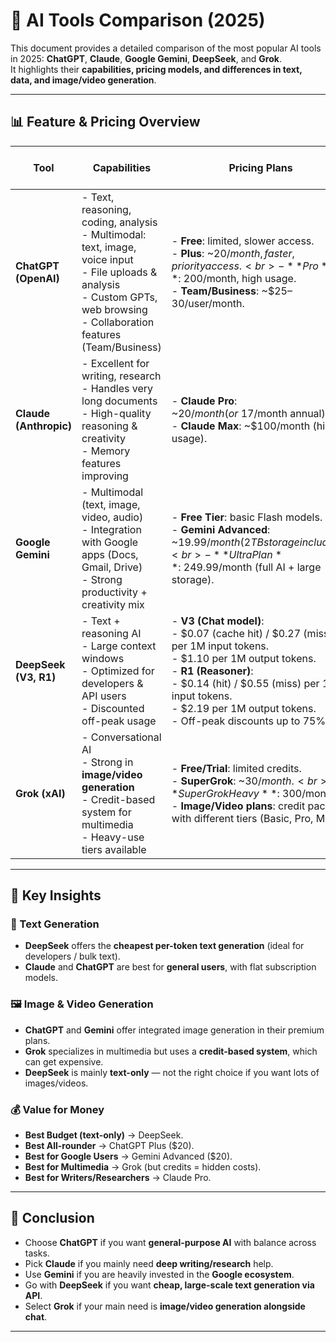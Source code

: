 
# 🧠 AI Tools Comparison (2025)

This document provides a detailed comparison of the most popular AI tools in 2025: **ChatGPT**, **Claude**, **Google Gemini**, **DeepSeek**, and **Grok**.  
It highlights their **capabilities, pricing models, and differences in text, data, and image/video generation**.  

---

## 📊 Feature & Pricing Overview

| Tool | Capabilities | Pricing Plans | Media Generation Costs | Pros | Cons |
|------|--------------|---------------|-------------------------|------|------|
| **ChatGPT (OpenAI)** | - Text, reasoning, coding, analysis<br>- Multimodal: text, image, voice input<br>- File uploads & analysis<br>- Custom GPTs, web browsing<br>- Collaboration features (Team/Business) | - **Free**: limited, slower access.<br>- **Plus**: ~$20/month, faster, priority access.<br>- **Pro**: ~$200/month, high usage.<br>- **Team/Business**: ~$25–30/user/month. | - Images: supported in premium tiers.<br>- Video: not natively supported.<br>- Mostly included in flat subscription tiers. | ✅ Strong all-rounder<br>✅ Great for both individuals & teams<br>✅ Reliable ecosystem | ❌ Expensive at higher tiers<br>❌ Video gen not primary |
| **Claude (Anthropic)** | - Excellent for writing, research<br>- Handles very long documents<br>- High-quality reasoning & creativity<br>- Memory features improving | - **Claude Pro**: ~$20/month (or ~$17/month annual).<br>- **Claude Max**: ~$100/month (higher usage). | - Primarily **text-focused**.<br>- Limited multimodal capabilities.<br>- No strong image/video generation offering yet. | ✅ Best for writers, researchers<br>✅ Large context handling | ❌ Weak in multimedia<br>❌ Higher cost for top tier |
| **Google Gemini** | - Multimodal (text, image, video, audio)<br>- Integration with Google apps (Docs, Gmail, Drive)<br>- Strong productivity + creativity mix | - **Free Tier**: basic Flash models.<br>- **Gemini Advanced**: ~$19.99/month (2TB storage included).<br>- **Ultra Plan**: ~$249.99/month (full AI + large storage). | - Image/video included in Advanced & Ultra.<br>- Credit/usage limits apply.<br>- Heavier use = higher tier required. | ✅ Great for Google ecosystem users<br>✅ Strong storage bundles | ❌ High cost for Ultra<br>❌ Tied to Google services |
| **DeepSeek (V3, R1)** | - Text + reasoning AI<br>- Large context windows<br>- Optimized for developers & API users<br>- Discounted off-peak usage | - **V3 (Chat model)**:<br>  - $0.07 (cache hit) / $0.27 (miss) per 1M input tokens.<br>  - $1.10 per 1M output tokens.<br>- **R1 (Reasoner)**:<br>  - $0.14 (hit) / $0.55 (miss) per 1M input tokens.<br>  - $2.19 per 1M output tokens.<br>- Off-peak discounts up to 75%. | - Pricing **only published for text tokens**.<br>- Image/video support unclear / limited.<br>- Likely separate tools if supported. | ✅ Extremely cost-efficient<br>✅ Transparent token pricing | ❌ Not consumer-friendly (API first)<br>❌ Limited multimedia |
| **Grok (xAI)** | - Conversational AI<br>- Strong in **image/video generation**<br>- Credit-based system for multimedia<br>- Heavy-use tiers available | - **Free/Trial**: limited credits.<br>- **SuperGrok**: ~$30/month.<br>- **SuperGrok Heavy**: ~$300/month.<br>- **Image/Video plans**: credit packs with different tiers (Basic, Pro, Max). | - **Image/Video gen costs extra**.<br>- Credit-based: higher resolution/length consumes more credits.<br>- Premium tiers reduce per-unit cost. | ✅ Good all-in-one (text+media)<br>✅ Covers video unlike many others | ❌ Media gen is costly<br>❌ Credit system can burn fast |

---

## 🔎 Key Insights

### 💬 Text Generation
- **DeepSeek** offers the **cheapest per-token text generation** (ideal for developers / bulk text).  
- **Claude** and **ChatGPT** are best for **general users**, with flat subscription models.  

### 🖼️ Image & Video Generation
- **ChatGPT** and **Gemini** offer integrated image generation in their premium plans.  
- **Grok** specializes in multimedia but uses a **credit-based system**, which can get expensive.  
- **DeepSeek** is mainly **text-only** — not the right choice if you want lots of images/videos.  

### 💰 Value for Money
- **Best Budget (text-only)** → DeepSeek.  
- **Best All-rounder** → ChatGPT Plus ($20).  
- **Best for Google Users** → Gemini Advanced ($20).  
- **Best for Multimedia** → Grok (but credits = hidden costs).  
- **Best for Writers/Researchers** → Claude Pro.  

---

## 📌 Conclusion

- Choose **ChatGPT** if you want **general-purpose AI** with balance across tasks.  
- Pick **Claude** if you mainly need **deep writing/research** help.  
- Use **Gemini** if you are heavily invested in the **Google ecosystem**.  
- Go with **DeepSeek** if you want **cheap, large-scale text generation via API**.  
- Select **Grok** if your main need is **image/video generation alongside chat**.  

---

